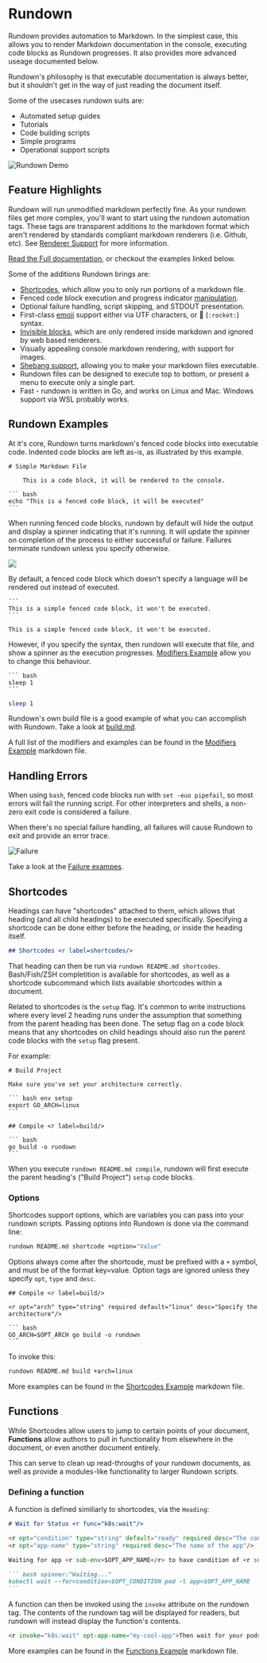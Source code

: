 # Rundown <r label="rundown:help"/>

Rundown provides automation to Markdown. In the simplest case, this allows you to render Markdown documentation in the console, executing code blocks as Rundown progresses. It also provides more advanced useage documented below. 

Rundown's philosophy is that executable documentation is always better, but it shouldn't get in the way of just reading the document itself. 

Some of the usecases rundown suits are:

* Automated setup guides
* Tutorials
* Code building scripts
* Simple programs
* Operational support scripts

![Rundown Demo](./_images/demo.gif)

<r stop-ok/>

## Feature Highlights

Rundown will run unmodified markdown perfectly fine. As your rundown files get more complex, you'll want to start using the rundown automation tags. These tags are transparent additions to the markdown format which aren't rendered by standards compliant markdown renderers (i.e. Github, etc). See [Renderer Support](./docs/renderer_support.md) for more information.

[Read the Full documentation](./docs/automation_tags.md), or checkout the examples linked below.

Some of the additions Rundown brings are:

* [Shortcodes](./examples/shortcodes.md), which allow you to only run portions of a markdown file.
* Fenced code block execution and progress indicator [manipulation](./examples/mods.md).
* Optional failure handling, script skipping, and STDOUT presentation.
* First-class [emoji](./examples/emoji.md) support either via UTF characters, or :rocket: (`:rocket:`) syntax.
* [Invisible blocks](./examples/hidden.md), which are only rendered inside markdown and ignored by web based renderers.
* Visually appealing console markdown rendering, with support for images.
* [Shebang support](./examples/shebang-repeat.md), allowing you to make your markdown files executable.
* Rundown files can be designed to execute top to bottom, or present a menu to execute only a single part.
* Fast - rundown is written in Go, and works on Linux and Mac. Windows support via WSL probably works.

## Rundown Examples <r label=examples/>

At it's core, Rundown turns markdown's fenced code blocks into executable code. Indented code blocks are left as-is, as illustrated by this example.

    # Simple Markdown File

        This is a code block, it will be rendered to the console.
    
    ``` bash
    echo "This is a fenced code block, it will be executed"
    ```

When running fenced code blocks, rundown by default will hide the output and display a spinner indicating that it's running. It will update the spinner on completion of the process to either successful or failure. Failures terminate rundown unless you specify otherwise.

![](./_images/spinner.png)

By default, a fenced code block which doesn't specify a language will be rendered out instead of executed.

    ```
    This is a simple fenced code block, it won't be executed.
    ```

```
This is a simple fenced code block, it won't be executed.
```

However, if you specify the syntax, then rundown will execute that file, and show a spinner as the execution progresses. [Modifiers Example](./examples/mods.md) allow you to change this behaviour.

    ``` bash
    sleep 1
    ```

``` bash
sleep 1
```

Rundown's own build file is a good example of what you can accomplish with Rundown. Take a look at [build.md](./build.md).

A full list of the modifiers and examples can be found in the [Modifiers Example](./examples/mods.md) markdown file.

## Handling Errors

When using `bash`, fenced code blocks run with `set -euo pipefail`, so most errors will fail the running script. For other interpreters and shells, a non-zero exit code is considered a failure.

When there's no special failure handling, all failures will cause Rundown to exit and provide an error trace.

![Failure](./_images/failing.png)

Take a look at the [Failure exampes](./examples/failure.md).

## Shortcodes <r label=shortcodes>

Headings can have "shortcodes" attached to them, which allows that heading (and all child headings) to be executed specifically. Specifying a shortcode can be done either before the heading, or inside the heading itself.

``` markdown reveal norun
## Shortcodes <r label=shortcodes/>
```

That heading can then be run via `rundown README.md shortcodes`. Bash/Fish/ZSH completition is available for shortcodes, as well as a shortcode subcommand which lists available shortcodes within a document.

Related to shortcodes is the `setup` flag. It's common to write instructions where every level 2 heading runs under the assumption that something from the parent heading has been done. The setup flag on a code block means that any shortcodes on child headings should also run the parent code blocks with the `setup` flag present.

For example:

    # Build Project

    Make sure you've set your architecture correctly.

    ``` bash env setup
    export GO_ARCH=linux
    ```

    ## Compile <r label=build/>

    ``` bash
    go build -o rundown
    ```

When you execute `rundown README.md compile`, rundown will first execute the parent heading's ("Build Project") `setup` code blocks.

### Options

Shortcodes support options, which are variables you can pass into your rundown scripts. Passing options into Rundown is done via the command line:

``` bash norun reveal
rundown README.md shortcode +option="Value"
```

Options always come after the shortcode, must be prefixed with a `+` symbol, and must be of the format key=value. Option tags are ignored unless they specify `opt`, `type` and `desc`.

    ## Compile <r label=build/>

    <r opt="arch" type="string" required default="linux" desc="Specify the architecture"/>

    ``` bash
    GO_ARCH=$OPT_ARCH go build -o rundown
    ```

To invoke this:

``` bash reveal norun
rundown README.md build +arch=linux
```

More examples can be found in the [Shortcodes Example](./examples/shortcodes.md) markdown file.

## Functions <r label=functions/>

While Shortcodes allow users to jump to certain points of your document, **Functions** allow authors to pull in functionality from elsewhere in the document, or even another document entirely.

This can serve to clean up read-throughs of your rundown documents, as well as provide a modules-like functionality to larger Rundown scripts.

### Defining a function

A function is defined similiarly to shortcodes, via the `Heading`:

~~~ markdown reveal norun
# Wait for Status <r func="k8s:wait"/>

<r opt="condition" type="string" default="ready" required desc="The condition to wait for"/>
<r opt="app-name" type="string" required desc="The name of the app"/>

Waiting for app <r sub-env>$OPT_APP_NAME</r> to have condition of <r sub-env>`$OPT_CONDITION`</r>.

``` bash spinner:"Waiting..."
kubectl wait --for=condition=$OPT_CONDITION pod -l app=$OPT_APP_NAME
```
~~~

A function can then be invoked using the `invoke` attribute on the rundown tag. The contents of the rundown tag will be displayed for readers, but rundown will instead display the function's contents.

``` markdown reveal norun
<r invoke="k8s:wait" opt-app-name="my-cool-app">Then wait for your pods to be ready</r>
```

More examples can be found in the [Functions Example](./examples/functions.md) markdown file.

